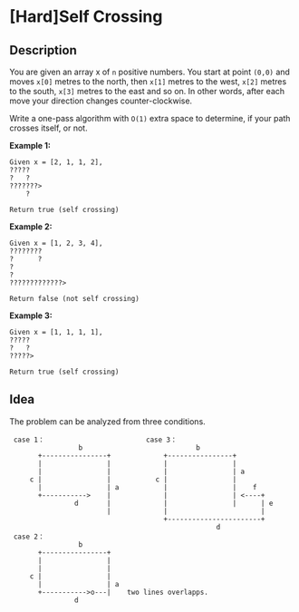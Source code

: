 [Hard]Self Crossing
===

## Description
You are given an array x of `n` positive numbers. You start at point `(0,0)` and moves `x[0]` metres to the north, then `x[1]` metres to the west, `x[2]` metres to the south, `x[3]` metres to the east and so on. In other words, after each move your direction changes counter-clockwise.

Write a one-pass algorithm with `O(1)` extra space to determine, if your path crosses itself, or not.

**Example 1:**
```
Given x = [2, 1, 1, 2],
?????
?   ?
???????>
    ?

Return true (self crossing)
```

**Example 2:**
```
Given x = [1, 2, 3, 4],
????????
?      ?
?
?
?????????????>

Return false (not self crossing)
```

**Example 3:**
```
Given x = [1, 1, 1, 1],
?????
?   ?
?????>

Return true (self crossing)
```

## Idea
The problem can be analyzed from three conditions.
```
 case 1：                         case 3：
	             b                            b							
	   +----------------+             +----------------+
	   |                |             |                |
	   |                |             |                | a
	 c |                |           c |                |
	   |                | a           |                |    f
	   +----------->    |             |                | <----+
	            d       |             |                |      | e
	                    |             |                       |
	                                  +-----------------------+
	                                               d
 case 2：                                      
	             b                          
	   +----------------+            
	   |                |           
	   |                |          
	 c |                |         
	   |                | a          
	   +----------->o---|    two lines overlapps.       
	            d                     
```
